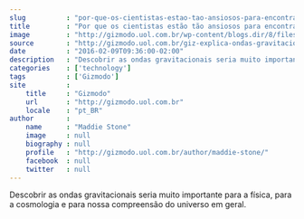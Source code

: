 ```yaml
---
slug          : "por-que-os-cientistas-estao-tao-ansiosos-para-encontrar-ondas-gravitacionais"
title         : "Por que os cientistas estão tão ansiosos para encontrar ondas gravitacionais"
image         : "http://gizmodo.uol.com.br/wp-content/blogs.dir/8/files/2016/02/ondas-gravitacionais-4.jpg"
source        : "http://gizmodo.uol.com.br/giz-explica-ondas-gravitacionais/"
date          : "2016-02-09T09:36:00-02:00"
description   : "Descobrir as ondas gravitacionais seria muito importante para a física, para a cosmologia e para nossa compreensão do universo em geral."
categories    : ['technology']
tags          : ['Gizmodo']
site          :
    title     : "Gizmodo"
    url       : "http://gizmodo.uol.com.br"
    locale    : "pt_BR"
author        :
    name      : "Maddie Stone"
    image     : null
    biography : null
    profile   : "http://gizmodo.uol.com.br/author/maddie-stone/"
    facebook  : null
    twitter   : null
---
```


Descobrir as ondas gravitacionais seria muito importante para a física, para a cosmologia e para nossa compreensão do universo em geral.
